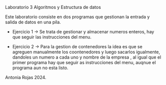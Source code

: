 Laboratorio 3 Algoritmos y Estructura de datos

Este laboratorio consiste en dos programas que gestionan la entrada y salida de datos en una pila.

- Ejercicio 1 -> Se trata de gestionar y almacenar numeros enteros, hay que seguir las instrucciones del menu.

- Ejercicio 2 -> Para la gestion de contenedores la idea es que se agreguen manualmente los coontenedores y luego sacarlos igualmente, dandoles un numero a cada uno y nombre de la empresa , al igual que el primer programa hay que seguir as instrucciones del menu, auqnue el programa aun no esta listo.


Antonia Rojas 2024.

